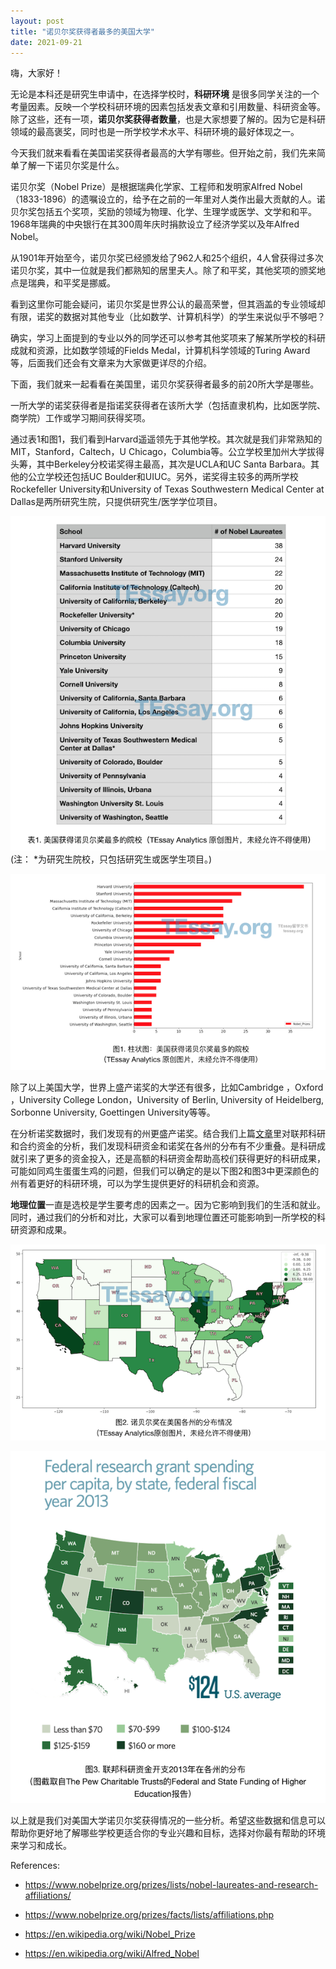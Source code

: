 ```yaml
---
layout: post
title: "诺贝尔奖获得者最多的美国大学"
date: 2021-09-21
---
```


嗨，大家好！

无论是本科还是研究生申请中，在选择学校时，**科研环境** 是很多同学关注的一个考量因素。反映一个学校科研环境的因素包括发表文章和引用数量、科研资金等。除了这些，还有一项，**诺贝尔奖获得者数量**，也是大家想要了解的。因为它是科研领域的最高褒奖，同时也是一所学校学术水平、科研环境的最好体现之一。

今天我们就来看看在美国诺奖获得者最高的大学有哪些。但开始之前，我们先来简单了解一下诺贝尔奖是什么。

诺贝尔奖（Nobel Prize）是根据瑞典化学家、工程师和发明家Alfred Nobel（1833-1896）的遗嘱设立的，给予在之前的一年里对人类作出最大贡献的人。诺贝尔奖包括五个奖项，奖励的领域为物理、化学、生理学或医学、文学和和平。1968年瑞典的中央银行在其300周年庆时捐款设立了经济学奖以及年Alfred Nobel。

从1901年开始至今，诺贝尔奖已经颁发给了962人和25个组织，4人曾获得过多次诺贝尔奖，其中一位就是我们都熟知的居里夫人。除了和平奖，其他奖项的颁奖地点是瑞典，和平奖是挪威。

看到这里你可能会疑问，诺贝尔奖是世界公认的最高荣誉，但其涵盖的专业领域却有限，诺奖的数据对其他专业（比如数学、计算机科学）的学生来说似乎不够吧？

确实，学习上面提到的专业以外的同学还可以参考其他奖项来了解某所学校的科研成就和资源，比如数学领域的Fields Medal，计算机科学领域的Turing Award等，后面我们还会有文章来为大家做更详尽的介绍。

下面，我们就来一起看看在美国里，诺贝尔奖获得者最多的前20所大学是哪些。

一所大学的诺奖获得者是指诺奖获得者在该所大学（包括直隶机构，比如医学院、商学院）工作或学习期间获得奖项。

通过表1和图1，我们看到Harvard遥遥领先于其他学校。其次就是我们非常熟知的MIT，Stanford，Caltech，U Chicago，Columbia等。公立学校里加州大学拔得头筹，其中Berkeley分校诺奖得主最高，其次是UCLA和UC Santa Barbara。其他的公立学校还包括UC Boulder和UIUC。另外，诺奖得主较多的两所学校Rockefeller University和University of Texas Southwestern Medical Center at Dallas是两所研究生院，只提供研究生/医学学位项目。

  ![Table 1. Universities with the most Nobel winners](/assets/images/nobel/table1_nobel.png)
(注： *为研究生院校，只包括研究生或医学生项目。)

  ![Figure 1. Universities with the most Nobel winners](/assets/images/nobel/fig1_nobel.png)

除了以上美国大学，世界上盛产诺奖的大学还有很多，比如Cambridge ，Oxford ，University College London，University of Berlin, University of Heidelberg, Sorbonne University, Goettingen University等等。

在分析诺奖数据时，我们发现有的州更盛产诺奖。结合我们上篇[文章](http://www.tessay.org/blog/2021/09/13/top-funded-univ)里对联邦科研和合约资金的分析，我们发现科研资金和诺奖在各州的分布有不少重叠。是科研成就引来了更多的资金投入，还是高额的科研资金帮助高校们获得更好的科研成果，可能如同鸡生蛋蛋生鸡的问题，但我们可以确定的是以下图2和图3中更深颜色的州有着更好的科研环境，可以为学生提供更好的科研机会和资源。

**地理位置**一直是选校是学生要考虑的因素之一。因为它影响到我们的生活和就业。同时，通过我们的分析和对比，大家可以看到地理位置还可能影响到一所学校的科研资源和成果。

![Figure 2. Each state's Nobel winners](/assets/images/nobel/fig2_nobel.png)

![Figure 3. Federal funding of each state](/assets/images/nobel/fig3_nobel.png)

以上就是我们对美国大学诺贝尔奖获得情况的一些分析。希望这些数据和信息可以帮助你更好地了解哪些学校更适合你的专业兴趣和目标，选择对你最有帮助的环境来学习和成长。

References:
+ https://www.nobelprize.org/prizes/lists/nobel-laureates-and-research-affiliations/

+ https://www.nobelprize.org/prizes/facts/lists/affiliations.php

+ https://en.wikipedia.org/wiki/Nobel_Prize

+ https://en.wikipedia.org/wiki/Alfred_Nobel
